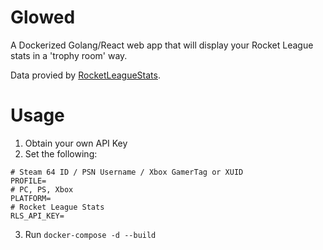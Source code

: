 # Glowed
A Dockerized Golang/React web app that will display your Rocket League stats in a 'trophy room' way.

Data provied by [RocketLeagueStats](https://rocketleaguestats.com/).

# Usage
1. Obtain your own API Key
2. Set the following:
```
# Steam 64 ID / PSN Username / Xbox GamerTag or XUID
PROFILE=
# PC, PS, Xbox
PLATFORM=
# Rocket League Stats
RLS_API_KEY=
```
3. Run `docker-compose -d --build`
